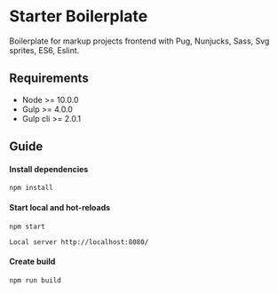 # Starter Boilerplate
Boilerplate for markup projects frontend with Pug, Nunjucks, Sass, Svg sprites, ES6, Eslint.

## Requirements
* Node >= 10.0.0
* Gulp >= 4.0.0
* Gulp cli >= 2.0.1

## Guide
#### Install dependencies
```commandline
npm install
```

#### Start local and hot-reloads
```commandline
npm start
```
```commandline
Local server http://localhost:8080/
```

#### Create build
```commandline
npm run build
```
